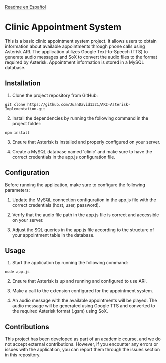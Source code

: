 [Readme en Español](README(es).md) 

# Clinic Appointment System

This is a basic clinic appointment system project. It allows users to obtain information about available appointments through phone calls using Asterisk ARI. The application utilizes Google Text-to-Speech (TTS) to generate audio messages and SoX to convert the audio files to the format required by Asterisk. Appointment information is stored in a MySQL database.

## Installation

1. Clone the project repository from GitHub:

```
git clone https://github.com/JuanDavid1321/ARI-Asterisk-Implementation.git
```

2. Install the dependencies by running the following command in the project folder:

```
npm install
```

3. Ensure that Asterisk is installed and properly configured on your server.

4. Create a MySQL database named 'clinic' and make sure to have the correct credentials in the app.js configuration file.

## Configuration

Before running the application, make sure to configure the following parameters:

1. Update the MySQL connection configuration in the app.js file with the correct credentials (host, user, password).

2. Verify that the audio file path in the app.js file is correct and accessible on your server.

3. Adjust the SQL queries in the app.js file according to the structure of your appointment table in the database.

## Usage

1. Start the application by running the following command:

```
node app.js
```

2. Ensure that Asterisk is up and running and configured to use ARI.

3. Make a call to the extension configured for the appointment system.

4. An audio message with the available appointments will be played. The audio message will be generated using Google TTS and converted to the required Asterisk format (.gsm) using SoX.

## Contributions

This project has been developed as part of an academic course, and we do not accept external contributions. However, if you encounter any errors or issues with the application, you can report them through the issues section in this repository.
